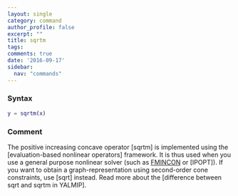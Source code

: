 ```yaml
---
layout: single
category: command
author_profile: false
excerpt: ""
title: sqrtm
tags: 
comments: true
date: '2016-09-17'
sidebar:
  nav: "commands"
---
```


### Syntax 
````matlab
y = sqrtm(x)
````

### Comment

The positive increasing concave operator [sqrtm] is implemented using the [evaluation-based nonlinear operators] framework. It is thus used when you use a general purpose nonlinear solver (such as [FMINCON](/solver/fmincon) or [IPOPT]). If you want to obtain a graph-representation using second-order cone constraints, use [sqrt] instead. Read more about the [difference between sqrt and sqrtm in YALMIP].
